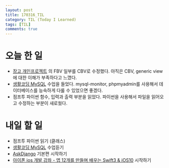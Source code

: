 ```yaml
---
layout: post
title: 170316_TIL
category: TIL (Today I Learned)
tags: [TIL]
comments: true
---
```

# 오늘 한 일
- [장고 개인프로젝트](http://siwabada.pythonanywhere.com/) 의 FBV 일부를 CBV로 수정했다. 아직은 CBV, generic view에 대한 이해가 부족하다고 느꼈다.
- [생활코딩 MySQL](https://opentutorials.org/course/195) 수업을 들었다. mysql-monitor, phpmyadmin를 사용해서 데이터베이스를 능숙하게 다룰 수 있었으면 좋겠다.
- 점프투 파이썬 함수, 입력과 출력 부분을 읽었다. 파이썬을 사용해서 파일을 읽어오고 수정하는 부분이 새로웠다.

# 내일 할 일
- 점프투 파이썬 읽기 (클래스)
- [생활코딩 MySQL](https://opentutorials.org/course/195) 수업듣기
- [AskDjango](https://nomade.kr/vod/django/) 기본편 시작하기
- [아이폰 ios 개발 강좌 - 앱 12개를 만들며 배우는 Swift3 & iOS10](https://www.inflearn.com/course/swift3-%EC%8A%A4%EC%9C%84%ED%94%84%ED%8A%B8-ios-%EA%B0%9C%EB%B0%9C-%EA%B0%95%EC%A2%8C/) 시작하기
